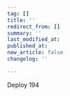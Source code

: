 ```yaml
---
tag: []
title: ''
redirect_from: []
summary: ''
last_modified_at: 
published_at: 
new_article: false
changelog: ''

---
```

Deploy 194